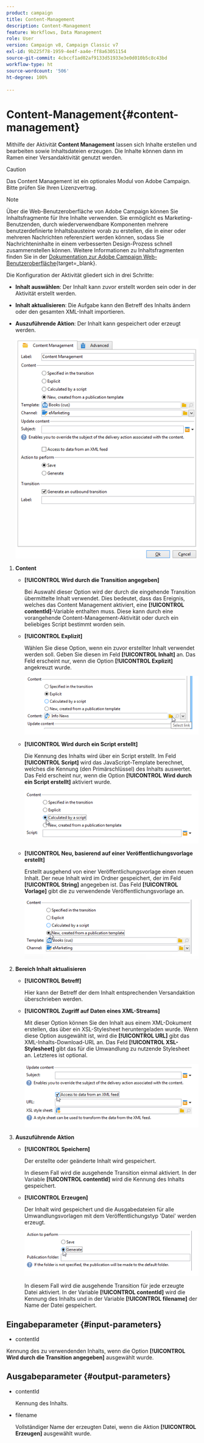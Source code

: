 ```yaml
---
product: campaign
title: Content-Management
description: Content-Management
feature: Workflows, Data Management
role: User
version: Campaign v8, Campaign Classic v7
exl-id: 9b225f78-1959-4e4f-aa4e-ff8a63051154
source-git-commit: 4cbccf1ad02af9133d51933e3e0d010b5c8c43bd
workflow-type: ht
source-wordcount: '506'
ht-degree: 100%

---
```


# Content-Management{#content-management}

Mithilfe der Aktivität **Content Management** lassen sich Inhalte erstellen und bearbeiten sowie Inhaltsdateien erzeugen. Die Inhalte können dann im Ramen einer Versandaktivität genutzt werden.

>[!CAUTION]
>
>Das Content Management ist ein optionales Modul von Adobe Campaign. Bitte prüfen Sie Ihren Lizenzvertrag.

>[!NOTE]
>
>Über die Web-Benutzeroberfläche von Adobe Campaign können Sie Inhaltsfragmente für Ihre Inhalte verwenden. Sie ermöglicht es Marketing-Benutzenden, durch wiederverwendbare Komponenten mehrere benutzerdefinierte Inhaltsbausteine vorab zu erstellen, die in einer oder mehreren Nachrichten referenziert werden können, sodass Sie Nachrichteninhalte in einem verbesserten Design-Prozess schnell zusammenstellen können. Weitere Informationen zu Inhaltsfragmenten finden Sie in der [Dokumentation zur Adobe Campaign Web-Benutzeroberfläche](https://experienceleague.adobe.com/de/docs/campaign-web/v8/content/manage-reusable-content/fragments/fragments){target=_blank}.

Die Konfiguration der Aktivität gliedert sich in drei Schritte:

* **Inhalt auswählen**: Der Inhalt kann zuvor erstellt worden sein oder in der Aktivität erstellt werden.
* **Inhalt aktualisieren**: Die Aufgabe kann den Betreff des Inhalts ändern oder den gesamten XML-Inhalt importieren.
* **Auszuführende Aktion**: Der Inhalt kann gespeichert oder erzeugt werden.

  ![](assets/content_mgmt_edit.png)

1. **Content**

   * **[!UICONTROL Wird durch die Transition angegeben]**

     Bei Auswahl dieser Option wird der durch die eingehende Transition übermittelte Inhalt verwendet. Dies bedeutet, dass das Ereignis, welches das Content Management aktiviert, eine **[!UICONTROL contentId]**-Variable enthalten muss. Diese kann durch eine vorangehende Content-Management-Aktivität oder durch ein beliebiges Script bestimmt worden sein.

   * **[!UICONTROL Explizit]**

     Wählen Sie diese Option, wenn ein zuvor erstellter Inhalt verwendet werden soll. Geben Sie diesen im Feld **[!UICONTROL Inhalt]** an. Das Feld erscheint nur, wenn die Option **[!UICONTROL Explizit]** angekreuzt wurde.

     ![](assets/content_mgmt_explicit.png)

   * **[!UICONTROL Wird durch ein Script erstellt]**

     Die Kennung des Inhalts wird über ein Script erstellt. Im Feld **[!UICONTROL Script]** wird das JavaScript-Template berechnet, welches die Kennung (den Primärschlüssel) des Inhalts auswertet. Das Feld erscheint nur, wenn die Option **[!UICONTROL Wird durch ein Script erstellt]** aktiviert wurde.

     ![](assets/content_mgmt_script.png)

   * **[!UICONTROL Neu, basierend auf einer Veröffentlichungsvorlage erstellt]**

     Erstellt ausgehend von einer Veröffentlichungsvorlage einen neuen Inhalt. Der neue Inhalt wird im Ordner gespeichert, der im Feld **[!UICONTROL String]** angegeben ist. Das Feld **[!UICONTROL Vorlage]** gibt die zu verwendende Veröffentlichungsvorlage an.

     ![](assets/content_mgmt_new.png)

1. **Bereich Inhalt aktualisieren**

   * **[!UICONTROL Betreff]**

     Hier kann der Betreff der dem Inhalt entsprechenden Versandaktion überschrieben werden.

   * **[!UICONTROL Zugriff auf Daten eines XML-Streams]**

     Mit dieser Option können Sie den Inhalt aus einem XML-Dokument erstellen, das über ein XSL-Stylesheet heruntergeladen wurde. Wenn diese Option ausgewählt ist, wird die **[!UICONTROL URL]** gibt das XML-Inhalts-Download-URL an. Das Feld **[!UICONTROL XSL-Stylesheet]** gibt das für die Umwandlung zu nutzende Stylesheet an. Letzteres ist optional.

     ![](assets/content_mgmt_xmlcontent.png)

1. **Auszuführende Aktion**

   * **[!UICONTROL Speichern]**

     Der erstellte oder geänderte Inhalt wird gespeichert.

     In diesem Fall wird die ausgehende Transition einmal aktiviert. In der Variable **[!UICONTROL contentId]** wird die Kennung des Inhalts gespeichert.

   * **[!UICONTROL Erzeugen]**

     Der Inhalt wird gespeichert und die Ausgabedateien für alle Umwandlungsvorlagen mit dem Veröffentlichungstyp &#39;Datei&#39; werden erzeugt.

     ![](assets/content_mgmt_generate.png)

     In diesem Fall wird die ausgehende Transition für jede erzeugte Datei aktiviert. In der Variable **[!UICONTROL contentId]** wird die Kennung des Inhalts und in der Variable **[!UICONTROL filename]** der Name der Datei gespeichert.

## Eingabeparameter {#input-parameters}

* contentId

Kennung des zu verwendenden Inhalts, wenn die Option **[!UICONTROL Wird durch die Transition angegeben]** ausgewählt wurde.

## Ausgabeparameter {#output-parameters}

* contentId

  Kennung des Inhalts.

* filename

  Vollständiger Name der erzeugten Datei, wenn die Aktion **[!UICONTROL Erzeugen]** ausgewählt wurde.
